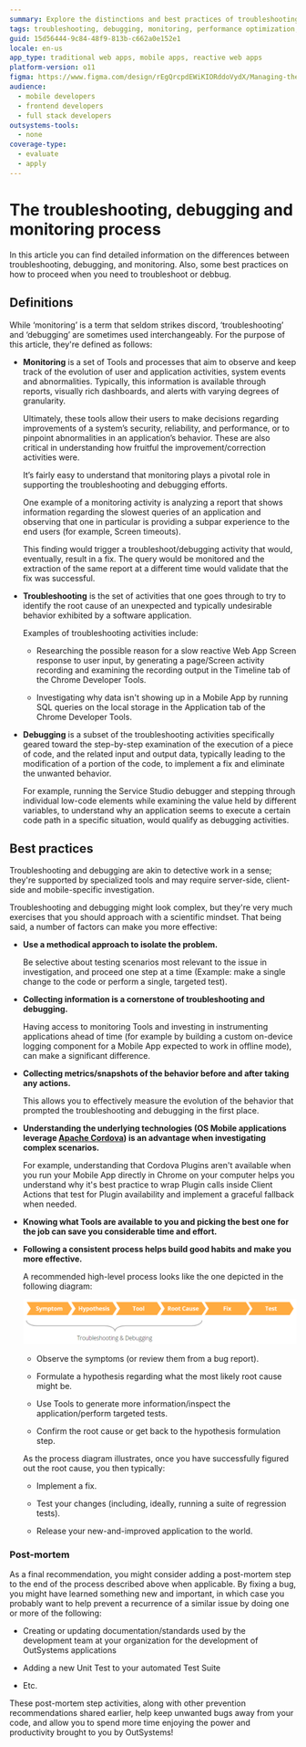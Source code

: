 ```yaml
---
summary: Explore the distinctions and best practices of troubleshooting, debugging, and monitoring in OutSystems 11 (O11).
tags: troubleshooting, debugging, monitoring, performance optimization, best practices
guid: 15d56444-9c84-48f9-813b-c662a0e152e1
locale: en-us
app_type: traditional web apps, mobile apps, reactive web apps
platform-version: o11
figma: https://www.figma.com/design/rEgQrcpdEWiKIORddoVydX/Managing-the-Applications-Lifecycle?node-id=3952-280&t=vO3Lqcn06Tcis4dv-1
audience:
  - mobile developers
  - frontend developers
  - full stack developers
outsystems-tools:
  - none
coverage-type:
  - evaluate
  - apply
---
```


# The troubleshooting, debugging and monitoring process

In this article you can find detailed information on the differences between troubleshooting, debugging, and monitoring. Also, some best practices on how to proceed when you need to troubleshoot or debbug.

## Definitions

While ‘monitoring’ is a term that seldom strikes discord, ‘troubleshooting’ and ‘debugging’ are sometimes used interchangeably. For the purpose of this article, they're defined as follows:

* **Monitoring** is a set of Tools and processes that aim to observe and keep track of the evolution of user and application activities, system events and abnormalities. Typically, this information is available through reports, visually rich dashboards, and alerts with varying degrees of granularity.

    Ultimately, these tools allow their users to make decisions regarding improvements of a system’s security, reliability, and performance, or to pinpoint abnormalities in an application’s behavior. These are also critical in understanding how fruitful the improvement/correction activities were.

    It’s fairly easy to understand that monitoring plays a pivotal role in supporting the troubleshooting and debugging efforts.

    One example of a monitoring activity is analyzing a report that shows information regarding the slowest queries of an application and observing that one in particular is providing a subpar experience to the end users (for example, Screen timeouts).

    This finding would trigger a troubleshoot/debugging activity that would, eventually, result in a fix. The query would be monitored and the extraction of the same report at a different time would validate that the fix was successful.

* **Troubleshooting** is the set of activities that one goes through to try to identify the root cause of an unexpected and typically undesirable behavior exhibited by a software application.

    Examples of troubleshooting activities include:

    * Researching the possible reason for a slow reactive Web App Screen response to user input, by generating a page/Screen activity recording and examining the recording output in the Timeline tab of the Chrome Developer Tools.

    * Investigating why data isn't showing up in a Mobile App by running SQL queries on the local storage in the Application tab of the Chrome Developer Tools.

* **Debugging** is a subset of the troubleshooting activities specifically geared toward the step-by-step examination of the execution of a piece of code, and the related input and output data, typically leading to the modification of a portion of the code, to implement a fix and eliminate the unwanted behavior.

    For example, running the Service Studio debugger and stepping through individual low-code elements while examining the value held by different variables, to understand why an application seems to execute a certain code path in a specific situation, would qualify as debugging activities.

## Best practices

Troubleshooting and debugging are akin to detective work in a sense; they're supported by specialized tools and may require server-side, client-side and mobile-specific investigation.

Troubleshooting and debugging might look complex, but they're very much exercises that you should approach with a scientific mindset. That being said, a number of factors can make you more effective:

* **Use a methodical approach to isolate the problem.**

    Be selective about testing scenarios most relevant to the issue in investigation, and proceed one step at a time (Example: make a single change to the code or perform a single, targeted test).

* **Collecting information is a cornerstone of troubleshooting and debugging.**

    Having access to  monitoring Tools and investing in instrumenting applications ahead of time (for example by building a custom on-device logging component for a Mobile App expected to work in offline mode), can make a significant difference.

* **Collecting metrics/snapshots of the behavior before and after taking any actions.**

    This allows you to effectively measure the evolution of the behavior that prompted the troubleshooting and debugging in the first place.

* **Understanding the underlying technologies (OS Mobile applications leverage [Apache Cordova](https://cordova.apache.org/docs/en/latest/guide/overview/)) is an advantage when investigating complex scenarios.**

    For example, understanding that Cordova Plugins aren't available when you run your Mobile App directly in Chrome on your computer helps you understand why it's best practice to wrap Plugin calls inside Client Actions that test for Plugin availability and implement a graceful fallback when needed.

* **Knowing what Tools are available to you and picking the best one for the job can save you considerable time and effort.**

* **Following a consistent process helps build good habits and make you more effective.**

    A recommended high-level process looks like the one depicted in the following diagram:

    ![Flowchart showing the steps of the troubleshooting and debugging process: Symptom, Hypothesis, Tool, Root Cause, Fix, and Test.](images/OutSystems_provides_rich_0.png "Troubleshooting and Debugging Process Diagram")

    * Observe the symptoms (or review them from a bug report).

    * Formulate a hypothesis regarding what the most likely root cause might be.

    * Use Tools to generate more information/inspect the application/perform targeted tests.

    * Confirm the root cause or get back to the hypothesis formulation step.

    As the process diagram illustrates, once you have successfully figured out the root cause, you then typically:

    * Implement a fix.

    * Test your changes (including, ideally, running a suite of regression tests).

    * Release your new-and-improved application to the world.

### Post-mortem

As a final recommendation, you might consider adding a post-mortem step to the end of the process described above when applicable. By fixing a bug, you might have learned something new and important, in which case you probably want to help prevent a recurrence of a similar issue by doing one or more of the following:

* Creating or updating documentation/standards used by the development team at your organization for the development of OutSystems applications

* Adding a new Unit Test to your automated Test Suite

* Etc.

These post-mortem step activities, along with other prevention recommendations shared earlier, help keep unwanted bugs away from your code, and allow you to spend more time enjoying the power and productivity brought to you by OutSystems!

